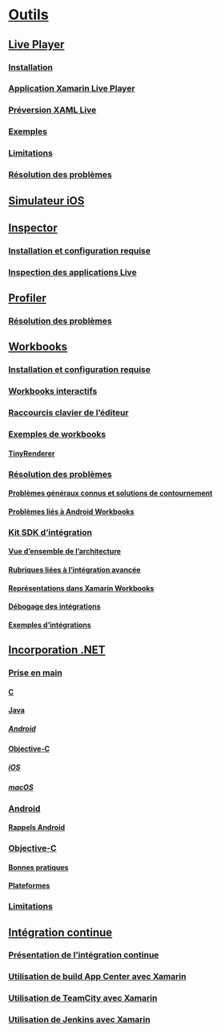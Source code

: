 # [Outils](index.yml)
## [Live Player](live-player/index.md)
### [Installation](live-player/install.md)
### [Application Xamarin Live Player](live-player/player.md)
### [Préversion XAML Live](live-player/live-view.md)
### [Exemples](live-player/samples.md)
### [Limitations](live-player/limitations.md)
### [Résolution des problèmes](live-player/troubleshooting.md)
## [Simulateur iOS](ios-simulator.md)
## [Inspector](inspector/index.md)
### [Installation et configuration requise](inspector/install.md)
### [Inspection des applications Live](inspector/inspect.md)
## [Profiler](profiler/index.md)
### [Résolution des problèmes](profiler/troubleshooting.md)
## [Workbooks](workbooks/index.md)
### [Installation et configuration requise](workbooks/install.md)
### [Workbooks interactifs](workbooks/workbook.md)
### [Raccourcis clavier de l’éditeur](workbooks/keybindings.md)
### [Exemples de workbooks](workbooks/samples/index.md)
#### [TinyRenderer](workbooks/samples/tinyrenderer.md)
### [Résolution des problèmes](workbooks/troubleshooting/index.md)
#### [Problèmes généraux connus et solutions de contournement](workbooks/troubleshooting/general.md)
#### [Problèmes liés à Android Workbooks](workbooks/troubleshooting/android.md)
### [Kit SDK d’intégration](workbooks/sdk/index.md)
#### [Vue d’ensemble de l’architecture](workbooks/sdk/architecture.md)
#### [Rubriques liées à l’intégration avancée](workbooks/sdk/integrations.md)
#### [Représentations dans Xamarin Workbooks](workbooks/sdk/representations.md)
#### [Débogage des intégrations](workbooks/sdk/debugging.md)
#### [Exemples d’intégrations](workbooks/sdk/samples.md)
## [Incorporation .NET](dotnet-embedding/index.md)
### [Prise en main](dotnet-embedding/get-started/index.md)
#### [C](dotnet-embedding/get-started/c.md)
#### [Java](dotnet-embedding/get-started/java/index.md)
##### [Android](dotnet-embedding/get-started/java/android.md)
#### [Objective-C](dotnet-embedding/get-started/objective-c/index.md)
##### [iOS](dotnet-embedding/get-started/objective-c/ios.md)
##### [macOS](dotnet-embedding/get-started/objective-c/macos.md)
### [Android](dotnet-embedding/android/index.md)
#### [Rappels Android](dotnet-embedding/android/callbacks.md)
### [Objective-C](dotnet-embedding/objective-c/index.md)
#### [Bonnes pratiques](dotnet-embedding/objective-c/best-practices.md)
#### [Plateformes](dotnet-embedding/objective-c/platforms.md)
### [Limitations](dotnet-embedding/limitations.md)


## [Intégration continue](ci/index.md)
### [Présentation de l’intégration continue](ci/intro-to-ci.md)
### [Utilisation de build App Center avec Xamarin](/appcenter/build/xamarin/)
### [Utilisation de TeamCity avec Xamarin](ci/teamcity.md)
### [Utilisation de Jenkins avec Xamarin](ci/jenkins-walkthrough.md)
